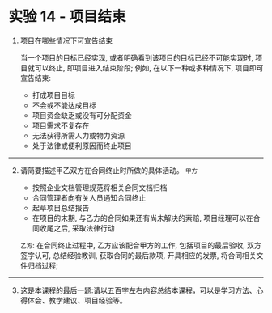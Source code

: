 # 实验 14 - 项目结束

1. 项目在哪些情况下可宣告结束

   当一个项目的目标已经实现, 或者明确看到该项目的目标已经不可能实现时, 项目就可以终止, 即项目进入结束阶段; 例如, 在以下一种或多种情况下, 项目即可宣告结束:

   - 打成项目目标
   - 不会或不能达成目标
   - 项目资金缺乏或没有可分配资金
   - 项目需求不复存在
   - 无法获得所需人力或物力资源
   - 处于法律或便利原因而终止项目

---

2. 请简要描述甲乙双方在合同终止时所做的具体活动。
   `甲方`

   - 按照企业文档管理规范将相关合同文档归档
   - 合同管理者向有关人员通知合同终止
   - 起草项目总结报告
   - 在项目的末期, 与乙方的合同如果还有尚未解决的索赔, 项目经理可以在合同收尾之后, 采取法律行动

   `乙方`: 在合同终止过程中, 乙方应该配合甲方的工作, 包括项目的最后验收, 双方签字认可, 总结经验教训, 获取合同的最后款项, 开具相应的发票, 将合同相关文件归档过程;

---

3. 这是本课程的最后一题:请以五百字左右内容总结本课程，可以是学习方法、心得体会、教学建议、项目经验等。

